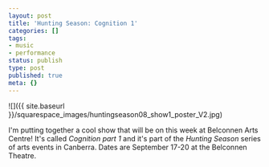 ```yaml
---
layout: post
title: 'Hunting Season: Cognition 1'
categories: []
tags:
- music
- performance
status: publish
type: post
published: true
meta: {}
---
```


![]({{ site.baseurl }}/squarespace_images/huntingseason08_show1_poster_V2.jpg)

I'm putting together a cool show that will be on this week at Belconnen Arts Centre! It's called _Cognition part 1_ and it's part of the _Hunting Season_ series of arts events in Canberra. Dates are September 17-20 at the Belconnen Theatre.